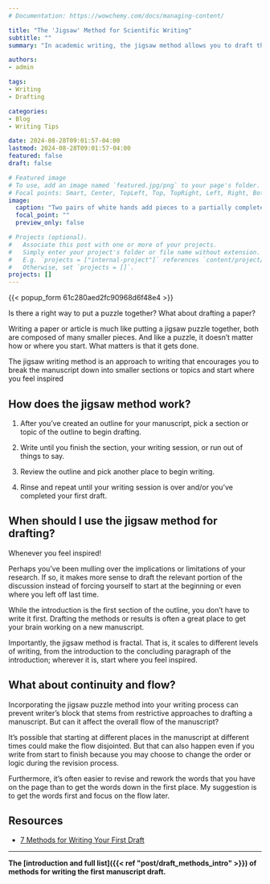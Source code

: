 ```yaml
---
# Documentation: https://wowchemy.com/docs/managing-content/

title: "The 'Jigsaw' Method for Scientific Writing"
subtitle: ""
summary: "In academic writing, the jigsaw method allows you to draft the components to your article in any order."

authors: 
- admin

tags: 
- Writing
- Drafting

categories: 
- Blog
- Writing Tips

date: 2024-08-28T09:01:57-04:00
lastmod: 2024-08-28T09:01:57-04:00
featured: false
draft: false

# Featured image
# To use, add an image named `featured.jpg/png` to your page's folder.
# Focal points: Smart, Center, TopLeft, Top, TopRight, Left, Right, BottomLeft, Bottom, BottomRight.
image:
  caption: "Two pairs of white hands add pieces to a partially completed jigsaw puzzle. Image by [MeHe](https://pixabay.com/users/mehe-337599/) from [Pixabay](https://pixabay.com/photos/puzzle-piece-grandmother-hand-497143/)"
  focal_point: ""
  preview_only: false

# Projects (optional).
#   Associate this post with one or more of your projects.
#   Simply enter your project's folder or file name without extension.
#   E.g. `projects = ["internal-project"]` references `content/project/deep-learning/index.md`.
#   Otherwise, set `projects = []`.
projects: []
---
```


{{< popup_form 61c280aed2fc90968d6f48e4 >}}

Is there a right way to put a puzzle together? What about drafting a paper?

Writing a paper or article is much like putting a jigsaw puzzle together, both are composed of many smaller pieces. And like a puzzle, it doesn’t matter how or where you start. What matters is that it gets done.

The jigsaw writing method is an approach to writing that encourages you to break the manuscript down into smaller sections or topics and start where you feel inspired

## How does the jigsaw method work?

1. After you’ve created an outline for your manuscript, pick a section or topic of the outline to begin drafting.

1. Write until you finish the section, your writing session, or run out of things to say.

1. Review the outline and pick another place to begin writing.

1. Rinse and repeat until your writing session is over and/or you’ve completed your first draft.

## When should I use the jigsaw method for drafting?

Whenever you feel inspired! 

Perhaps you’ve been mulling over the implications or limitations of your research. If so, it makes more sense to draft the relevant portion of the discussion instead of forcing yourself to start at the beginning or even where you left off last time.

While the introduction is the first section of the outline, you don’t have to write it first. Drafting the methods or results is often a great place to get your brain working on a new manuscript.

Importantly, the jigsaw method is fractal. That is, it scales to different levels of writing, from the introduction to the concluding paragraph of the introduction; wherever it is, start where you feel inspired.

## What about continuity and flow?

Incorporating the jigsaw puzzle method into your writing process can prevent writer’s block that stems from restrictive approaches to drafting a manuscript. But can it affect the overall flow of the manuscript? 

It’s possible that starting at different places in the manuscript at different times could make the flow disjointed. But that can also happen even if you write from start to finish because you may choose to change the order or logic during the revision process. 

Furthermore, it’s often easier to revise and rework the words that you have on the page than to get the words down in the first place. My suggestion is to get the words first and focus on the flow later.

## Resources

* [7 Methods for Writing Your First Draft](https://lithub.com/7-methods-for-writing-your-first-draft/)

***

**The [introduction and full list]({{< ref "post/draft_methods_intro" >}}) of methods for writing the first manuscript draft.**